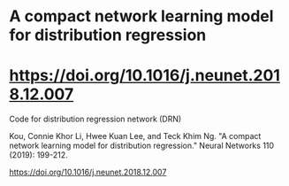 # A compact network learning model for distribution regression
# https://doi.org/10.1016/j.neunet.2018.12.007
Code for distribution regression network (DRN)

Kou, Connie Khor Li, Hwee Kuan Lee, and Teck Khim Ng. "A compact network learning model for distribution regression." Neural Networks 110 (2019): 199-212.

https://doi.org/10.1016/j.neunet.2018.12.007
